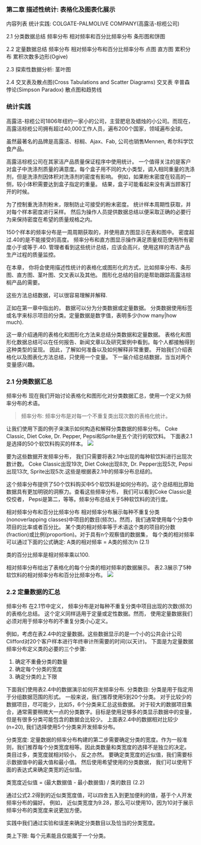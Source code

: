 ### 第二章 描述性统计: 表格化及图表化展示
  内容列表
  统计实践: COLGATE-PALMOLIVE COMPANY(高露洁-棕榄公司)
  
  2.1 分类数据总结
  频率分布
  相对频率和百分比频率分布
  条形图和饼图
  
  2.2 定量数据总结
  频率分布
  相对频率分布和百分比频率分布
  点图
  直方图
  累积分布
  累积次数多边形(Ogive)
  
  2.3 探索性数据分析: 茎叶图
  
  2.4 交叉表及散点图(Cross Tabulations and Scatter Diagrams)
  交叉表
  辛普森悖论(Simpson Paradox)
  散点图和趋势线
  
### 统计实践
  高露洁-棕榄公司1806年纽约一家小的公司，主营肥皂及蜡烛的小公司。而现在，高露洁棕榄公司拥有超过40,000工作人员，遍布200个国家，领域遍布全球。
  
  虽然最著名的品牌是高露洁、棕榈、Ajax、Fab, 公司也销售Mennen, 希尔科学饮食产品。
  
  高露洁棕榄公司在其家洁产品质量保证程序中使用统计。 一个值得关注的是客户对盒子中洗涤剂质量的满意度。每个盒子用不同的大小类型，调入相同重量的洗涤剂，但是洗涤剂因体积对洗涤剂的密度有影响。 例如，如果粉末密度在较高的一侧，较小体积需要达到盒子指定的重量。 结果，盒子可能看起来没有满当顾客打开的时候。
  
  为了控制重洗涤剂粉末，限制防止可接受的粉末密度。 统计样本周期性获取，并对每个样本密度进行采样。 然后为操作人员提供数据总结以便采取正确的必要行为来保持密度在希望的质量规格之内。
  
  150个样本的频率分布是一周周期获取的，并使用直方图显示在表和图中。 密度超过.40的是不能接受的高度。 频率分布和直方图显示操作满足质量规范使用所有密度小于或等于.40. 管理者看到这些统计总结，应该会高兴，使用这样的清洁产品生产过程的质量监控。
  
  在本章， 你将会使用描述性统计的表格化或图形化的方式，比如频率分布、条形图、直方图、茎叶图、交叉表以及其他。 图形化总结的目的是帮助跟踪高露洁棕榈产品的需要。
  
  这些方法总结数据，可以很容易理解并解释.
  
  正如在第一章中指出的， 数据可以分为分类数据或定量数据。 分类数据使用标签或名字来标示项目的分类。定量数据是数字值，表明多少(how many|how much).
  
  这一章介绍通用的表格化和图形化方法来总结分类数据和定量数据。 表格化和图形化数据总结可以在任何报告、新闻文章以及研究案例中看到。每个人都接触得到这种类型的呈现。 因此，了解如何准备以及如何解释非常重要。 开始我们介绍表格化以及图表化方法总结，只使用一个变量。 下一届介绍总结数据，当当对两个变量感兴趣。
  
### 2.1 分类数据汇总
  频率分布
  现在我们开始讨论表格化和图形化对分类数据汇总，使用一个定义为频率分布的术语。
  
> 频率分布: 频率分布是对每一个不重复类出现次数的表格化统计。

  让我们使用下面的例子来演示如何构造和解释分类数据的频率分布。 
  Coke Classic, Diet Coke, Dr. Pepper, Pepsi和Sprite是五个流行的软饮料。 下面表2.1是选择的50个软饮料购买的样本。
  ![](https://github.com/walkerqiao/walkman/blob/master/images/da/sfbe/sfbe_5_soft_drink.png)
  
  要为这些数据开发频率分布， 我们只需要将表2.1中出现的每种软饮料进行出现次数计数。
  Coke Classic出现19次, Diet Coke出现8次, Dr. Pepper出现5次, Pepsi出现13次, Sprite出现5次.这些是根据表2.1中的频率分布总结的。
  
  这个频率分布提供了50个饮料购买中5个软饮料是如何分布的。这个总结相比原始数据具有更加明锐的洞察力。查看这些频率分布， 我们可以看到Coke Classic是佼佼者， Pepsi是第二，等等。频率分布总结关于5种软饮料的流行度。
  
  相对频率分布和百分比频率分布
  相对频率分布展示每种不重复分类(nonoverlapping classes)中项目的数目(频次)。然而，我们通常使用每个分类中项目的比率或者百分比。
  某个类的相对频率等于术语这个类的项目的分数(fraction)或比例(proportion)。对于具有n个观察值的数据集， 每个类的相对频率可以通过下面的公式确定:
  A类的相对频率 = A类的频次/n                             (2.1)
  
  类的百分比频率是相对频率乘以100.
  
  相对频率分布给出了表格化的每个分类的相对频率的数据展示。 表2.3展示了5种软饮料的相对频率分布和百分比频率分布。
  ![](https://github.com/walkerqiao/walkman/blob/master/images/da/sfbe/sfbe_5_soft_drink_tabular.png)
  
  
### 2.2 定量数据的汇总
  频率分布
  在2.1节中定义， 频率分布是对每种不重复分类中项目出现的次数(频次)的表格化总结。 这个定义同样适用于定量或定性数据。然而， 使用定量数据我们必须对用于频率分布的不重复分类小心定义。
  
  例如，考虑在表2.4中的定量数据。这些数据显示的是一个小的公共会计公司Clifford对20个客户样本进行年终审计所需要的时间(以天计)。 
  下面是为定量数据频率分布定义类的必要的三个步骤:
  1. 确定不重叠分类的数量
  2. 确定每个分类的宽度
  3. 确定分类的上下限
  
  下面我们使用表2.4中的数据演示如何开发频率分布.
  分类数目: 分类是用于指定用于分组数据范围的形式。 一般来说，我们推荐使用5到20个分类。 对于比较少的数据项目，尽可能少，比如5，6个分类来汇总这些数据。 对于较大的数据项目集合，通常需要稍微大一点的分类数字。目标是使用足够多的类显示数据中的变量， 但是有很多分类可能包含的数据会比较少。 上面表2.4中的数据相对比较少(n=20), 我们选择使用5个分类来开发频率分布。

  分类宽度: 定量数据的频率分布构建的第二步需要确定分类的宽度。作为一般准则，我们推荐每个分类宽度相等。因此类数量和类宽度的选择不是独立的决定。 类目过多，类宽度就相对较小， 反之亦然。 要确定类宽度的近似值，我们需要标示数据值中的最大值和最小值。 然后使用希望使用的分类数据， 我们可以使用下面的表达式来确定类宽的近似值。
  
  类宽度近似值 = (最大数据值 - 最小数据值) / 类的数目                       (2.2)
  
  通过公式2.2得到的近似类宽度值，可以四舍五入到更加便利的值，基于个人开发频率分布的偏好。 例如， 近似类宽度为9.28，那么可以使用10，因为10对于展示频率分布的类宽度来说更加方便。
  
  实践中我们通过实验和误差来确定分类数目以及恰当的分类宽度。 
  
  类上下限: 每个元素能且仅能属于一个分类。
  
  
